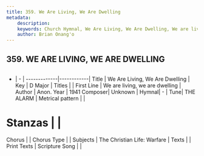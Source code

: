 ```yaml
---
title: 359. We Are Living, We Are Dwelling
metadata:
    description: 
    keywords: Church Hymnal, We Are Living, We Are Dwelling, We are living, we are dwelling, 
    author: Brian Onang'o
---
```



## 359. WE ARE LIVING, WE ARE DWELLING

```txt

```

- |   -  |
-------------|------------|
Title | We Are Living, We Are Dwelling |
Key | D Major |
Titles |  |
First Line | We are living, we are dwelling |
Author | Anon.
Year | 1941
Composer| Unknown |
Hymnal|  - |
Tune| THE ALARM |
Metrical pattern | |
# Stanzas |  |
Chorus |  |
Chorus Type |  |
Subjects | The Christian Life: Warfare |
Texts |  |
Print Texts | 
Scripture Song |  |
  

